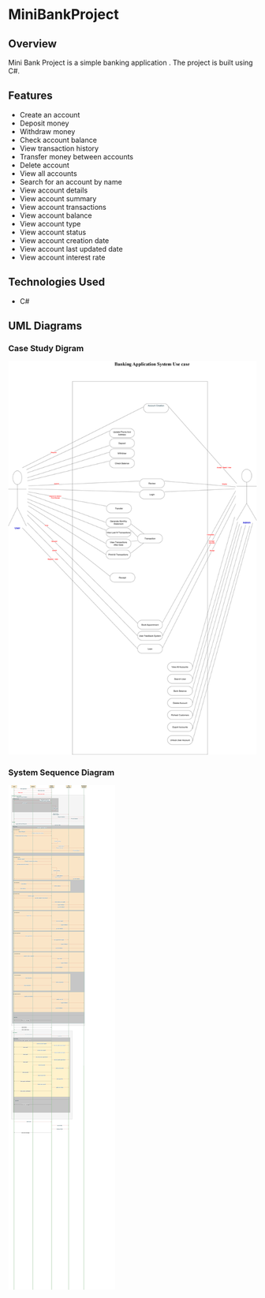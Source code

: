 # MiniBankProject
## Overview
Mini Bank Project is a simple banking application . The project is built using C#.
## Features
- Create an account
- Deposit money
- Withdraw money
- Check account balance
- View transaction history
- Transfer money between accounts
- Delete account
- View all accounts
- Search for an account by name
- View account details
- View account summary
- View account transactions
- View account balance
- View account type
- View account status
- View account creation date
- View account last updated date
- View account interest rate

## Technologies Used
- C#

## UML Diagrams
### Case Study Digram
![](BankApplicationSystemDigrams-CaseStudy.png)

### System Sequence Diagram
![](BankApplicationSystemDigrams-SequenceDiagram.png)


